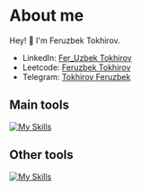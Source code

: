 # About me
<p>Hey! 👋 I'm Feruzbek Tokhirov.</p>

- LinkedIn:                            [Fer_Uzbek Tokhirov](https://www.linkedin.com/in/fer-uzbek-tokhirov-714ba4305/)
- Leetcode:                           [Feruzbek Tokhirov](https://leetcode.com/u/475z53SBn4/)
- Telegram:                           [Tokhirov Feruzbek](https://t.me/feruztokhirov)
## Main tools
[![My Skills](https://skillicons.dev/icons?i=python,css,html,js,django)](https://skillicons.dev)

## Other tools
[![My Skills](https://skillicons.dev/icons?i=git,vscode,pycharm,github)](https://skillicons.dev)


